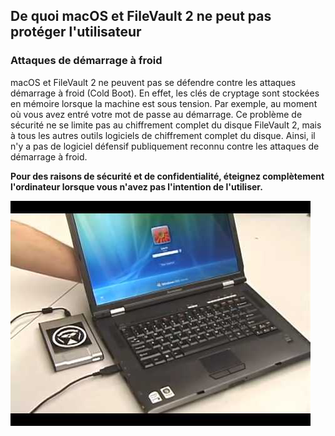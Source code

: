 ## De quoi macOS et FileVault 2 ne peut pas protéger l'utilisateur

### Attaques de démarrage à froid

macOS et FileVault 2 ne peuvent pas se défendre contre les attaques démarrage à froid (Cold Boot). En effet, les clés de cryptage sont stockées en mémoire lorsque la machine est sous tension. Par exemple, au moment où vous avez entré votre mot de passe au démarrage. Ce problème de sécurité ne se limite pas au chiffrement complet du disque FileVault 2, mais à tous les autres outils logiciels de chiffrement complet du disque. Ainsi, il n'y a pas de logiciel défensif publiquement reconnu contre les attaques de démarrage à froid.

**Pour des raisons de sécurité et de confidentialité, éteignez complètement l'ordinateur lorsque vous n'avez pas l'intention de l'utiliser.**

![guide-to-encrypting-mac-os-x-with-filevault-sixteen](/assets/guide-to-encrypting-mac-os-x-with-filevault-sixteen.jpg)
